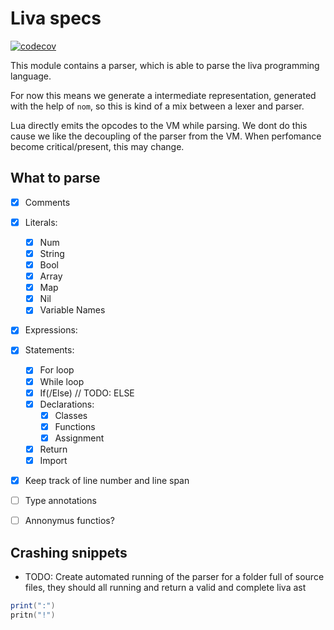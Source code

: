 # Liva specs
[![codecov](https://codecov.io/gh/HallerPatrick/live_parser/branch/master/graph/badge.svg?token=B4T9MOAJAT)](https://codecov.io/gh/HallerPatrick/live_parser)

This module contains a parser, which is able to parse the liva programming language.

For now this means we generate a intermediate representation, generated with the help of `nom`,
 so this is kind of a mix between a lexer and parser.

Lua directly emits the opcodes to the VM while parsing. We dont do this cause we like the
decoupling of the parser from the VM. When perfomance become critical/present, this may change.


## What to parse

* [x] Comments
* [x] Literals:
    * [x] Num
    * [x] String
    * [x] Bool
    * [x] Array
    * [x] Map
    * [x] Nil
    * [x] Variable Names
* [x] Expressions:
* [x] Statements:
    * [x] For loop
    * [x] While loop
    * [x] If(/Else) // TODO: ELSE
    * [x] Declarations:
        * [x] Classes
        * [x] Functions
        * [x] Assignment
    * [x] Return
    * [x] Import 
* [x] Keep track of line number and line span
* [ ] Type annotations
* [ ] Annonymus functios?


## Crashing snippets

* TODO: Create automated running of the parser for a folder full of source files, they should all running        and return a valid and complete liva ast

```Lua
print(":")
pritn("!")
```
